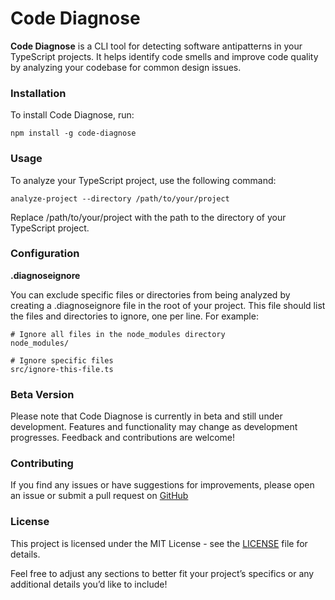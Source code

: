 # Code Diagnose

**Code Diagnose** is a CLI tool for detecting software antipatterns in your TypeScript projects. It helps identify code smells and improve code quality by analyzing your codebase for common design issues.

### Installation
To install Code Diagnose, run:

`npm install -g code-diagnose`

### Usage
To analyze your TypeScript project, use the following command:

`analyze-project --directory /path/to/your/project`

Replace /path/to/your/project with the path to the directory of your TypeScript project.

### Configuration

**.diagnoseignore**

You can exclude specific files or directories from being analyzed by creating a .diagnoseignore file in the root of your project. This file should list the files and directories to ignore, one per line. For example:

```
# Ignore all files in the node_modules directory
node_modules/

# Ignore specific files
src/ignore-this-file.ts
```

### Beta Version

Please note that Code Diagnose is currently in beta and still under development. Features and functionality may change as development progresses. Feedback and contributions are welcome!

### Contributing

If you find any issues or have suggestions for improvements, please open an issue or submit a pull request on [GitHub](https://github.com/surenpoghosian/code-diagnose)

### License

This project is licensed under the MIT License - see the [LICENSE](https://github.com/surenpoghosian/code-diagnose/blob/main/LICENSE) file for details.

Feel free to adjust any sections to better fit your project’s specifics or any additional details you’d like to include!